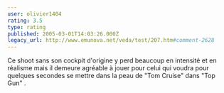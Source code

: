 ```yaml
---
user: olivier1404
rating: 3.5
type: rating
published: 2005-03-01T14:03:26.000Z
legacy_url: http://www.emunova.net/veda/test/207.htm#comment-2628
---
```

Ce shoot sans son cockpit d'origine y perd beaucoup en intensité et en réalisme mais il demeure agréable à jouer pour celui qui voudra pour quelques secondes se mettre dans la peau de "Tom Cruise" dans "Top Gun" .
